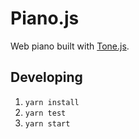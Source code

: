 # Piano.js

Web piano built with [Tone.js](https://github.com/Tonejs/Tone.js).

## Developing

1. `yarn install`
1. `yarn test`
1. `yarn start`
